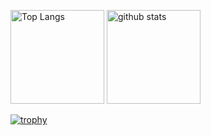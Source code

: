 <p align="left"> 
  <img alt="Top Langs" height="150px" src="https://github-readme-stats.vercel.app/api/top-langs/?username=kazuvi&layout=compact&count_private=true&show_icons=true&theme=onedark" />
  <img alt="github stats" height="150px" src="https://github-readme-stats.vercel.app/api?username=kazuvi&count_private=true&show_icons=true&show_icons=true&theme=onedark" />
</p>

[![trophy](https://github-profile-trophy.vercel.app/?username=kazuvi&theme=onedark&column=4
)](https://github.com/ryo-ma/github-profile-trophy)
